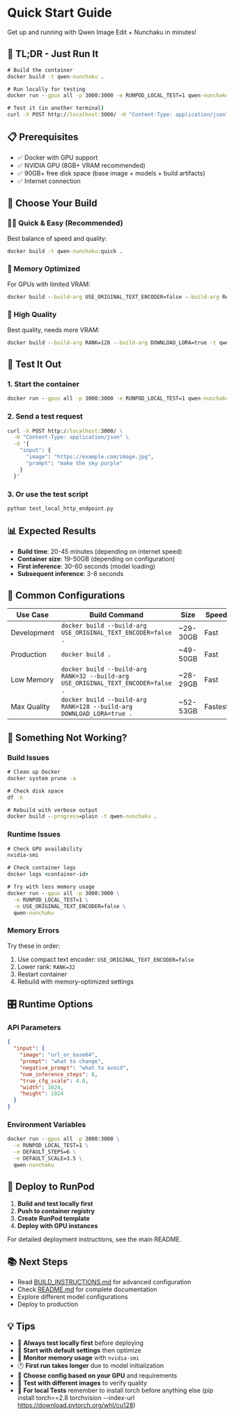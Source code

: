 # Quick Start Guide

Get up and running with Qwen Image Edit + Nunchaku in minutes!

## 🚀 TL;DR - Just Run It

```cmd
# Build the container
docker build -t qwen-nunchaku .

# Run locally for testing
docker run --gpus all -p 3000:3000 -e RUNPOD_LOCAL_TEST=1 qwen-nunchaku

# Test it (in another terminal)
curl -X POST http://localhost:3000/ -H "Content-Type: application/json" -d "{\"input\": {\"image\": \"https://huggingface.co/datasets/nunchaku-tech/test-data/resolve/main/inputs/neon_sign.png\", \"prompt\": \"change the text to read 'Hello World'\"}}"
```

## 📋 Prerequisites

- ✅ Docker with GPU support
- ✅ NVIDIA GPU (8GB+ VRAM recommended)  
- ✅ 90GB+ free disk space (base image + models + build artifacts)
- ✅ Internet connection

## 🎯 Choose Your Build

### 🏃‍♂️ Quick & Easy (Recommended)
Best balance of speed and quality:
```cmd
docker build -t qwen-nunchaku:quick .
```

### 💾 Memory Optimized
For GPUs with limited VRAM:
```cmd
docker build --build-arg USE_ORIGINAL_TEXT_ENCODER=false --build-arg RANK=32 -t qwen-nunchaku:lite .
```

### 🎨 High Quality
Best quality, needs more VRAM:
```cmd
docker build --build-arg RANK=128 --build-arg DOWNLOAD_LORA=true -t qwen-nunchaku:quality .
```

## 🧪 Test It Out

### 1. Start the container
```cmd
docker run --gpus all -p 3000:3000 -e RUNPOD_LOCAL_TEST=1 qwen-nunchaku
```

### 2. Send a test request
```cmd
curl -X POST http://localhost:3000/ \
  -H "Content-Type: application/json" \
  -d '{
    "input": {
      "image": "https://example.com/image.jpg",
      "prompt": "make the sky purple"
    }
  }'
```

### 3. Or use the test script
```cmd
python test_local_http_endpoint.py
```

## 📊 Expected Results

- **Build time**: 20-45 minutes (depending on internet speed)
- **Container size**: 19-50GB (depending on configuration)
- **First inference**: 30-60 seconds (model loading)
- **Subsequent inference**: 3-8 seconds

## 🔧 Common Configurations

| Use Case | Build Command | Size | Speed | Quality |
|----------|---------------|------|-------|---------|
| Development | `docker build --build-arg USE_ORIGINAL_TEXT_ENCODER=false .` | ~29-30GB | Fast | Good |
| Production | `docker build .` | ~49-50GB | Fast | Best |
| Low Memory | `docker build --build-arg RANK=32 --build-arg USE_ORIGINAL_TEXT_ENCODER=false .` | ~28-29GB | Fast | Good |
| Max Quality | `docker build --build-arg RANK=128 --build-arg DOWNLOAD_LORA=true .` | ~52-53GB | Fastest | Best |

## 🐛 Something Not Working?

### Build Issues
```cmd
# Clean up Docker
docker system prune -a

# Check disk space
df -h

# Rebuild with verbose output
docker build --progress=plain -t qwen-nunchaku .
```

### Runtime Issues
```cmd
# Check GPU availability
nvidia-smi

# Check container logs
docker logs <container-id>

# Try with less memory usage
docker run --gpus all -p 3000:3000 \
  -e RUNPOD_LOCAL_TEST=1 \
  -e USE_ORIGINAL_TEXT_ENCODER=false \
  qwen-nunchaku
```

### Memory Errors
Try these in order:
1. Use compact text encoder: `USE_ORIGINAL_TEXT_ENCODER=false`
2. Lower rank: `RANK=32`
3. Restart container
4. Rebuild with memory-optimized settings

## 🎛️ Runtime Options

### API Parameters
```json
{
  "input": {
    "image": "url_or_base64",
    "prompt": "what to change",
    "negative_prompt": "what to avoid",
    "num_inference_steps": 8,
    "true_cfg_scale": 4.0,
    "width": 1024,
    "height": 1024
  }
}
```

### Environment Variables
```cmd
docker run --gpus all -p 3000:3000 \
  -e RUNPOD_LOCAL_TEST=1 \
  -e DEFAULT_STEPS=6 \
  -e DEFAULT_SCALE=3.5 \
  qwen-nunchaku
```

## 🚀 Deploy to RunPod

1. **Build and test locally first**
2. **Push to container registry**
3. **Create RunPod template**
4. **Deploy with GPU instances**

For detailed deployment instructions, see the main README.

## 📚 Next Steps

- Read [BUILD_INSTRUCTIONS.md](BUILD_INSTRUCTIONS.md) for advanced configuration
- Check [README.md](README.md) for complete documentation
- Explore different model configurations
- Deploy to production

## 💡 Tips

- 🔄 **Always test locally first** before deploying
- 📏 **Start with default settings** then optimize
- 💾 **Monitor memory usage** with `nvidia-smi`
- 🕐 **First run takes longer** due to model initialization
- 🎯 **Choose config based on your GPU** and requirements
- 📸 **Test with different images** to verify quality
- 📸 **For local Tests** remember to install torch before anything else (pip install torch==2.8 torchvision --index-url https://download.pytorch.org/whl/cu128)
